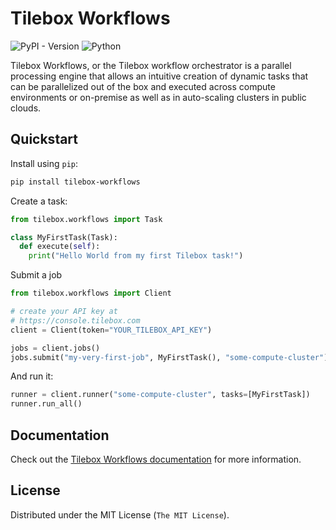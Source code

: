 # Tilebox Workflows

![PyPI - Version](https://img.shields.io/pypi/v/tilebox-workflows.svg?style=flat-square&label=version&color=f43f5e)
![Python](https://img.shields.io/pypi/pyversions/tilebox-workflows.svg?style=flat-square&logo=python&color=f43f5e&logoColor=f43f5e)

Tilebox Workflows, or the Tilebox workflow orchestrator is a parallel processing engine that allows an intuitive creation of dynamic tasks that can be parallelized out of the box and executed across compute environments or on-premise as well as in auto-scaling clusters in public clouds.

## Quickstart

Install using `pip`:

```bash
pip install tilebox-workflows
```

Create a task:

```python
from tilebox.workflows import Task

class MyFirstTask(Task):
  def execute(self):
    print("Hello World from my first Tilebox task!")
```

Submit a job

```python
from tilebox.workflows import Client

# create your API key at
# https://console.tilebox.com
client = Client(token="YOUR_TILEBOX_API_KEY")

jobs = client.jobs()
jobs.submit("my-very-first-job", MyFirstTask(), "some-compute-cluster")
```

And run it:

```python
runner = client.runner("some-compute-cluster", tasks=[MyFirstTask])
runner.run_all()
```

## Documentation

Check out the [Tilebox Workflows documentation](https://docs.tilebox.com/workflows/introduction) for more information.

## License

Distributed under the MIT License (`The MIT License`).
